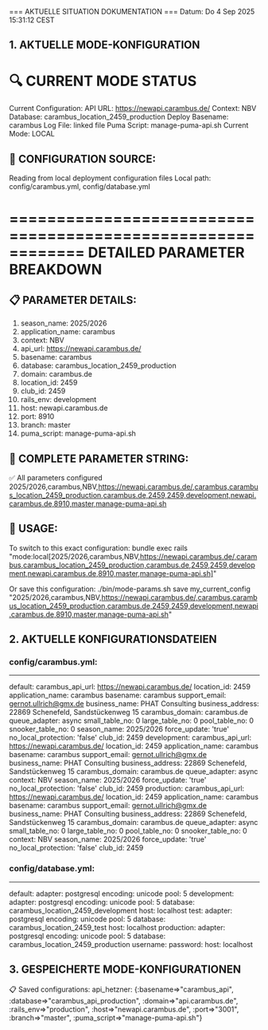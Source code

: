 === AKTUELLE SITUATION DOKUMENTATION ===
Datum: Do  4 Sep 2025 15:31:12 CEST

## 1. AKTUELLE MODE-KONFIGURATION

🔍 CURRENT MODE STATUS
============================================================
Current Configuration:
  API URL: https://newapi.carambus.de/
  Context: NBV
  Database: carambus_location_2459_production
  Deploy Basename: carambus
  Log File: linked file
  Puma Script: manage-puma-api.sh
Current Mode: LOCAL

📡 CONFIGURATION SOURCE:
----------------------------------------
Reading from local deployment configuration files
Local path: config/carambus.yml, config/database.yml

============================================================
DETAILED PARAMETER BREAKDOWN
============================================================

📋 PARAMETER DETAILS:
----------------------------------------
1.  season_name:     2025/2026
2.  application_name: carambus
3.  context:         NBV
4.  api_url:         https://newapi.carambus.de/
5.  basename:        carambus
6.  database:        carambus_location_2459_production
7.  domain:          carambus.de
8.  location_id:     2459
9.  club_id:         2459
10. rails_env:       development
11. host:            newapi.carambus.de
12. port:            8910
13. branch:          master
14. puma_script:     manage-puma-api.sh

🔄 COMPLETE PARAMETER STRING:
----------------------------------------
✅ All parameters configured
2025/2026,carambus,NBV,https://newapi.carambus.de/,carambus,carambus_location_2459_production,carambus.de,2459,2459,development,newapi.carambus.de,8910,master,manage-puma-api.sh

📝 USAGE:
----------------------------------------
To switch to this exact configuration:
bundle exec rails "mode:local[2025/2026,carambus,NBV,https://newapi.carambus.de/,carambus,carambus_location_2459_production,carambus.de,2459,2459,development,newapi.carambus.de,8910,master,manage-puma-api.sh]"

Or save this configuration:
./bin/mode-params.sh save my_current_config "2025/2026,carambus,NBV,https://newapi.carambus.de/,carambus,carambus_location_2459_production,carambus.de,2459,2459,development,newapi.carambus.de,8910,master,manage-puma-api.sh"

## 2. AKTUELLE KONFIGURATIONSDATEIEN
### config/carambus.yml:
---
default:
  carambus_api_url: https://newapi.carambus.de/
  location_id: 2459
  application_name: carambus
  basename: carambus
  support_email: gernot.ullrich@gmx.de
  business_name: PHAT Consulting
  business_address: 22869 Schenefeld, Sandstückenweg 15
  carambus_domain: carambus.de
  queue_adapter: async
  small_table_no: 0
  large_table_no: 0
  pool_table_no: 0
  snooker_table_no: 0
  season_name: 2025/2026
  force_update: 'true'
  no_local_protection: 'false'
  club_id: 2459
development:
  carambus_api_url: https://newapi.carambus.de/
  location_id: 2459
  application_name: carambus
  basename: carambus
  support_email: gernot.ullrich@gmx.de
  business_name: PHAT Consulting
  business_address: 22869 Schenefeld, Sandstückenweg 15
  carambus_domain: carambus.de
  queue_adapter: async
  context: NBV
  season_name: 2025/2026
  force_update: 'true'
  no_local_protection: 'false'
  club_id: 2459
production:
  carambus_api_url: https://newapi.carambus.de/
  location_id: 2459
  application_name: carambus
  basename: carambus
  support_email: gernot.ullrich@gmx.de
  business_name: PHAT Consulting
  business_address: 22869 Schenefeld, Sandstückenweg 15
  carambus_domain: carambus.de
  queue_adapter: async
  small_table_no: 0
  large_table_no: 0
  pool_table_no: 0
  snooker_table_no: 0
  context: NBV
  season_name: 2025/2026
  force_update: 'true'
  no_local_protection: 'false'
  club_id: 2459

### config/database.yml:
---
default:
  adapter: postgresql
  encoding: unicode
  pool: 5
development:
  adapter: postgresql
  encoding: unicode
  pool: 5
  database: carambus_location_2459_development
  host: localhost
test:
  adapter: postgresql
  encoding: unicode
  pool: 5
  database: carambus_location_2459_test
  host: localhost
production:
  adapter: postgresql
  encoding: unicode
  pool: 5
  database: carambus_location_2459_production
  username:
  password:
  host: localhost

## 3. GESPEICHERTE MODE-KONFIGURATIONEN
📋 Saved configurations:
  api_hetzner: {:basename=>"carambus_api", :database=>"carambus_api_production", :domain=>"api.carambus.de", :rails_env=>"production", :host=>"newapi.carambus.de", :port=>"3001", :branch=>"master", :puma_script=>"manage-puma-api.sh"}
